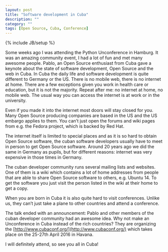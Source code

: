 ```yaml
---
layout: post
title: "Software development in Cuba"
description: ""
category: ""
tags: [Open Source, Cuba, Conference]
---
```

{% include JB/setup %}

Some weeks ago I was attending the Python Unconference in Hamburg. It was an amazing community event, I had a lot of fun and met many awesome people. Pablo, an Open Source enthusiast from Cuba gave a keynote about the state of software development, Open Source and the web in Cuba. In Cuba the daily life and software development is quite different to Germany or the US. There is no mobile web, there is no internet at home. There are a few exceptions given you work in health care or education, but it is not the majority. Repeat after me: no internet at home, no mobile web. The usual way you can access the internet is at work or in the university.

Even if you made it into the internet most doors will stay closed for you. Many Open Source producing companies are based in the US and the US embargo applies to them. You can’t just open the forums and wiki pages from e.g. the Fedora project, which is backed by Red Hat.

The internet itself is limited to special places and as it is so hard to obtain Open Source software, the cuban software developers usually have to meet in person to get Open Source software. Around 20 years ago we did the same in Germany as pupils, but for different reasons: internet was very expensive in those times in Germany.

The cuban developer community runs several mailing lists and websites. One of them is a wiki which contains a lot of home addresses from people that are able to share Open Source software to others, e.g. Ubuntu 14. To get the software you just visit the person listed in the wiki at their home to get a copy.

When you are born in Cuba it is also quite hard to visit conferences. Unlike us, they can’t just take a plane to other countries and attend a conference.

The talk ended with an announcement: Pablo and other members of the cuban developer community had an awesome idea. Why not make an Unconference in Cuba instead of the rich countries? They are organizing the [http://www.cubaconf.org/](http://www.cubaconf.org/) which takes place on the 25-27th April 2016 in Havana.

I will definitely attend, so see you all in Cuba!
